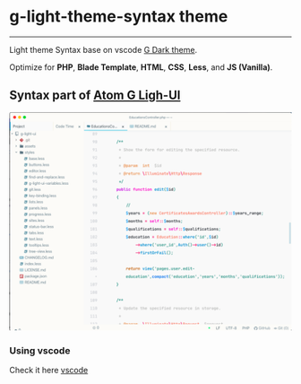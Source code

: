 # g-light-theme-syntax theme
---
Light theme Syntax base on vscode [G Dark theme](https://marketplace.visualstudio.com/items?itemName=StoneC0der.g-dark-theme).

Optimize for **PHP**, **Blade Template**, **HTML**, **CSS**, **Less**, and **JS (Vanilla)**.

## Syntax part of [Atom G Ligh-UI](https://atom.io/themes/g-light-ui)

![A screenshot of your theme](https://raw.githubusercontent.com/stoneC0der/atom-g-light-ui/master/assets/Screenshot%202020-03-13%20at%207.35.56%20PM.png)

### Using vscode
Check it here [vscode](https://marketplace.visualstudio.com/items?itemName=StoneC0der.g-dark-theme)
